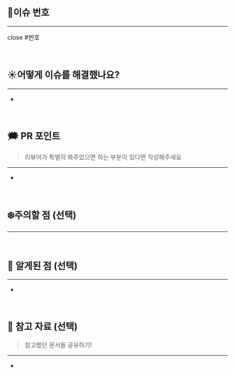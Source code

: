 <!-- pr 이름은 '[컨벤션] 기능이름' 으로 이슈와 통일해주세요. 이슈와 마찬가지로 라벨로 담장자를  표시해 주세요. 
ex. [feat] searchPublicCourse -->
## 🌳이슈 번호

---
<!-- 해당 pr과 연결된 이슈를 닫아주세요. closes #이슈넘버 -->
close #번호


<br/>

## ☀️어떻게 이슈를 해결했나요?

---
<!-- 실제로 구현한 로직을 써주세요, 이슈에 쓴 로직과 달라도, 또는 같아도 좋습니다. -->

- 


<br/>

## 🗯️ PR 포인트

> 리뷰어가 특별히 봐주었으면 하는 부분이 있다면 작성해주세요

---
<!-- 예시:
- 특정 함수나 로직에 대한 의견 요청
-->
-

<br/>

## ❄️주의할 점 (선택)

---

<!-- 수정/추가한 내용중 주의깊게 봐야하는 부분이 있다면, 스크린샷으로 해당 부분을 자세히 설명해주세요. 그리고 왜 그렇게 변경했는지도 써주세요  -->

<br/>

## 🚀 알게된 점 (선택)

---

-

<br/>

## 📖 참고 자료 (선택)
> 참고했던 문서들 공유하기!

---

- 